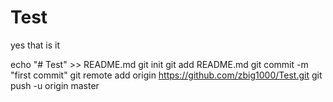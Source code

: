 # Test

yes that is it

echo "# Test" >> README.md
git init
git add README.md
git commit -m "first commit"
git remote add origin https://github.com/zbig1000/Test.git
git push -u origin master
